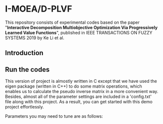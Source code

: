 # I-MOEA/D-PLVF
This repository consists of experimental codes based on the paper "**Interactive Decomposition Multiobjective Optimization Via Progressively Learned Value Functions**", published in IEEE TRANSACTIONS ON FUZZY SYSTEMS 2019 by Ke Li et al.

## Introduction


## Run the codes
This version of project is almostly written in C except that we have used the eigen package (written in C++) to do some matrix operations, which enables us to calculate the pseudo inverse matrix in a more convenient way. Besides, almost all of the parameter settings are included in a 'config.txt' file along with this project. As a result, you can get started with this demo project effortlessly.

Parameters you may need to tune are as follows:




